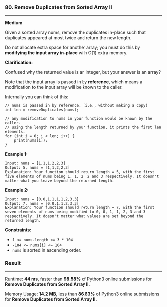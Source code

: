 ### 80. Remove Duplicates from Sorted Array II

---

**Medium**

Given a sorted array nums, remove the duplicates in-place such that duplicates appeared at most twice and return the new length.

Do not allocate extra space for another array; you must do this by **modifying the input array in-place** with O(1) extra memory.

**Clarification:**

Confused why the returned value is an integer, but your answer is an array?

Note that the input array is passed in by **reference**, which means a modification to the input array will be known to the caller.

Internally you can think of this:

```
// nums is passed in by reference. (i.e., without making a copy)
int len = removeDuplicates(nums);

// any modification to nums in your function would be known by the caller.
// using the length returned by your function, it prints the first len elements.
for (int i = 0; i < len; i++) {
    print(nums[i]);
}
```

**Example 1:**

```
Input: nums = [1,1,1,2,2,3]
Output: 5, nums = [1,1,2,2,3]
Explanation: Your function should return length = 5, with the first five elements of nums being 1, 1, 2, 2 and 3 respectively. It doesn't matter what you leave beyond the returned length.
```

**Example 2:**

```
Input: nums = [0,0,1,1,1,1,2,3,3]
Output: 7, nums = [0,0,1,1,2,3,3]
Explanation: Your function should return length = 7, with the first seven elements of nums being modified to 0, 0, 1, 1, 2, 3 and 3 respectively. It doesn't matter what values are set beyond the returned length.
```

**Constraints:**

- `1 <= nums.length <= 3 * 104`
- `-104 <= nums[i] <= 104`
- `nums` is sorted in ascending order.

### Result

---

Runtime: **44 ms**, faster than **98.58%** of Python3 online submissions for **Remove Duplicates from Sorted Array II.**

Memory Usage: **14.2 MB**, less than **86.63%** of Python3 online submissions for **Remove Duplicates from Sorted Array II.**
